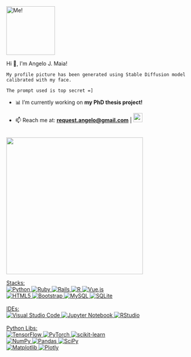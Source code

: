 <!---<h1 align="center">Hi 👋, I'm Angelo J. Maia</h1>
<h2 align="center">An aspiring Data Scientist, MSc and PhD Student in Soil Science</h2>--->

<div align="left">
  <img src="https://angelomaia.github.io/images/contato.jpg" alt="Me!" height="128em"> 
  <p>Hi 👋, I'm Angelo J. Maia!</p>
</div> 

```
My profile picture has been generated using Stable Diffusion model calibrated with my face.

The prompt used is top secret =]
```

- 📊 I’m currently working on **my PhD thesis project!** <br>
<!-- - 👨🏻‍💻 I’m currently learning **Data Science and Machine Learning with Python** <br>--->
<!-- - 🤝 I’m looking to collaborate on **any projects** using **R, Python and SQL.** <br>--->
<!-- - 🏞 Ask me anything about **Information Technology applied to Soil and Environmental Sciences!** <br>--->
- 📫 Reach me at: **request.angelo@gmail.com** | <a href="https://linkedin.com/in/angelo-jamil-maia" target="blank"><img align="bottom" src="https://raw.githubusercontent.com/rahuldkjain/github-profile-readme-generator/master/src/images/icons/Social/linked-in-alt.svg" alt="angelo-jamil-maia" height="24" /><br></a>
<br>

<!-- ```Connect with me:``` <a href="https://linkedin.com/in/angelo-jamil-maia" target="blank">Linked<img align="bottom" src="https://raw.githubusercontent.com/rahuldkjain/github-profile-readme-generator/master/src/images/icons/Social/linked-in-alt.svg" alt="angelo-jamil-maia" height="18" width="24" /></a>
<br>--->

<div align="left">
  <a href="https://github.com/angelomaia">
  <!--<img height="240em" src="https://github-readme-stats.vercel.app/api/top-langs/?username=angelomaia&layout=compact&langs_count=7&theme=dark"/>-->
  <img height="360em" src="https://github-readme-stats.vercel.app/api/top-langs/?username=angelomaia&langs_count=6&theme=dark&hide=jupyter+notebook,HTML"/>
  <!--<img height="200em" src="https://github-readme-stats.vercel.app/api?username=angelomaia&show_icons=true&theme=dark&include_all_commits=true&count_private=true"/>-->
</div>

<!---<h3 align="left">My current favorite tools:</h3>
<p align="left"> <a href="https://www.r-project.org/" target="_blank" rel="noreferrer"> <img src="https://cdn.iconscout.com/icon/free/png-256/r-project-3521663-2945107.png" alt="R" width="40" height="40"/> </a> <a href="https://jupyter.org/" target="_blank" rel="noreferrer"> <img src="https://jupyter.org/assets/homepage/main-logo.svg" alt="jupyter" width="40" height="40"/> </a> <a href="https://www.python.org" target="_blank" rel="noreferrer"> <img src="https://raw.githubusercontent.com/devicons/devicon/master/icons/python/python-original.svg" alt="python" width="40" height="40"/> </a> <!--<a href="https://www.mysql.com/" target="_blank" rel="noreferrer"> <img src="https://raw.githubusercontent.com/devicons/devicon/master/icons/mysql/mysql-original-wordmark.svg" alt="mysql" width="40" height="40"/> </a>--> </p>
  
<!--- - 👋 Hi, I’m @angeloki
- 👀 I’m interested in Data Science
- 🌱 I’m currently learning Python and SQL
- 💞️ I’m looking to collaborate on R projects
- 📫 How to reach me: DM me on instagram @angeloki

angeloki/angeloki is a ✨ special ✨ repository because its `README.md` (this file) appears on your GitHub profile.
You can click the Preview link to take a look at your changes.
--->
Stacks:
<br>
![Python](https://img.shields.io/badge/python-3670A0?style=for-the-badge&logo=python&logoColor=ffdd54)
![Ruby](https://img.shields.io/badge/ruby-%23CC342D.svg?style=for-the-badge&logo=ruby&logoColor=white)
![Rails](https://img.shields.io/badge/rails-%23CC0000.svg?style=for-the-badge&logo=ruby-on-rails&logoColor=white)
![R](https://img.shields.io/badge/r-%23276DC3.svg?style=for-the-badge&logo=r&logoColor=white)
![Vue.js](https://img.shields.io/badge/vuejs-%2335495e.svg?style=for-the-badge&logo=vuedotjs&logoColor=%234FC08D)
<br>
![HTML5](https://img.shields.io/badge/html5-%23E34F26.svg?style=for-the-badge&logo=html5&logoColor=white)
![Bootstrap](https://img.shields.io/badge/bootstrap-%238511FA.svg?style=for-the-badge&logo=bootstrap&logoColor=white)
![MySQL](https://img.shields.io/badge/mysql-4479A1.svg?style=for-the-badge&logo=mysql&logoColor=white)
![SQLite](https://img.shields.io/badge/sqlite-%2307405e.svg?style=for-the-badge&logo=sqlite&logoColor=white)
<br>
<br>
IDEs:
<br>
![Visual Studio Code](https://img.shields.io/badge/Visual%20Studio%20Code-0078d7.svg?style=for-the-badge&logo=visual-studio-code&logoColor=white)
![Jupyter Notebook](https://img.shields.io/badge/jupyter-%23FA0F00.svg?style=for-the-badge&logo=jupyter&logoColor=white)
![RStudio](https://img.shields.io/badge/RStudio-4285F4?style=for-the-badge&logo=rstudio&logoColor=white)
<br>
<br>
Python Libs:
<br>
![TensorFlow](https://img.shields.io/badge/TensorFlow-%23FF6F00.svg?style=for-the-badge&logo=TensorFlow&logoColor=white)
![PyTorch](https://img.shields.io/badge/PyTorch-%23EE4C2C.svg?style=for-the-badge&logo=PyTorch&logoColor=white)
![scikit-learn](https://img.shields.io/badge/scikit--learn-%23F7931E.svg?style=for-the-badge&logo=scikit-learn&logoColor=white)
<br>
![NumPy](https://img.shields.io/badge/numpy-%23013243.svg?style=for-the-badge&logo=numpy&logoColor=white)
![Pandas](https://img.shields.io/badge/pandas-%23150458.svg?style=for-the-badge&logo=pandas&logoColor=white)
![SciPy](https://img.shields.io/badge/SciPy-%230C55A5.svg?style=for-the-badge&logo=scipy&logoColor=%white)
<br>
![Matplotlib](https://img.shields.io/badge/Matplotlib-%23ffffff.svg?style=for-the-badge&logo=Matplotlib&logoColor=black)
![Plotly](https://img.shields.io/badge/Plotly-%233F4F75.svg?style=for-the-badge&logo=plotly&logoColor=white)

